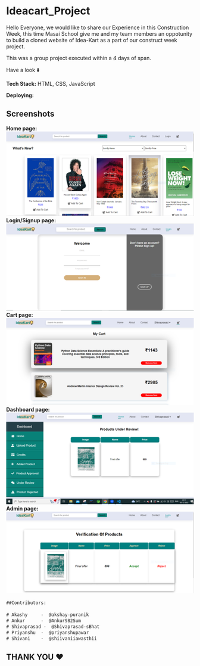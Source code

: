 # Ideacart_Project

Hello Everyone,  we would like to share our Experience in this Construction Week, this time Masai School give me and my team members an oppotunity to build a cloned website of Idea-Kart as a part of our construct week project.

This was a group project executed within a 4 days of span.

Have a look ⬇️

**Tech Stack:**  HTML, CSS, JavaScript

**Deploying:** <a href="https://legendary-gecko-c6ccce.netlify.app/" target="_blank"></a>


## Screenshots

**Home page:**
<img src="images/homepage.PNG">
**Login/Signup page:**
<img src="images/login.PNG">
**Cart page:**
<img src="images/cart%20page.PNG">
**Dashboard page:**
<img src="images/dashboard.PNG">
**Admin page:**
<img src="images/admin%20page.PNG">





```
##Contributors:

# Akashy     -  @akshay-puranik
# Ankur      -  @Ankur982Sum
# Shivaprasad -  @Shivaprasad-sBhat
# Priyanshu  -  @priyanshupawar
# Shivani    -  @shiivaniiawasthii

```
## THANK YOU ❤️
